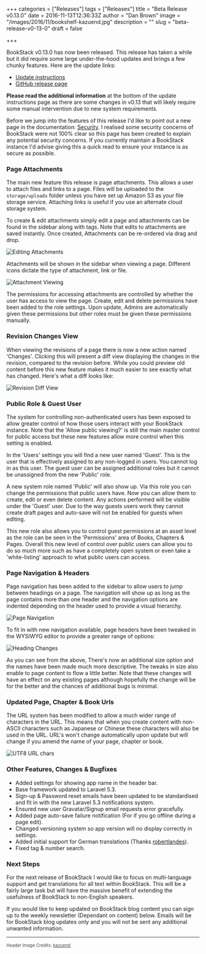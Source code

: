 +++
categories = ["Releases"]
tags = ["Releases"]
title = "Beta Release v0.13.0"
date = 2016-11-13T12:36:33Z
author = "Dan Brown"
image = "/images/2016/11/bookshelf-kazuend.jpg"
description = ""
slug = "beta-release-v0-13-0"
draft = false

+++

BookStack v0.13.0 has now been released. This release has taken a while but it did require some large under-the-hood updates and brings a few chunky features. Here are the update links:

* [Update instructions](https://www.bookstackapp.com/docs/admin/updates)
* [GitHub release page](https://github.com/ssddanbrown/BookStack/releases/tag/v0.13.0)

**Please read the additional information** at the bottom of the update instructions page as there are some changes in v0.13 that will likely require some manual intervention due to new system requirements.

Before we jump into the features of this release I'd like to point out a new page in the documentation: [Security](https://www.bookstackapp.com/docs/admin/security). I realised some security concerns of BookStack were not 100% clear so this page has been created to explain any potential security concerns. If you currently maintain a BookStack instance I'd advise giving this a quick read to ensure your instance is as secure as possible.

### Page Attachments

The main new feature this release is page attachments. This allows a user to attach files and links to a page. Files will be uploaded to the `storage/uploads` folder unless you have set up Amazon S3 as your file storage service. Attaching links is useful if you use an alternate cloud storage system.

To create & edit attachments simply edit a page and attachments can be found in the sidebar along with tags. Note that edits to attachments are saved instantly. Once created, Attachments can be re-ordered via drag and drop.

![Editing Attachments](/blog/images/2016/11/attachments-edit.png)

 Attachments will be shown in the sidebar when viewing a page. Different icons dictate the type of attachment, link or file.

![Attachment Viewing](/blog/images/2016/11/attachments-view.png)

The permissions for accessing attachments are controlled by whether the user has access to view the page. Create, edit and delete permissions have been added to the role settings. Upon update, Admins are automatically given these permissions but other roles must be given these permissions manually.

### Revision Changes View

When viewing the revisions of a page there is now a new action named 'Changes'. Clicking this will present a diff view displaying the changes in the revision, compared to the revision before. While you could preview old content before this new feature makes it much easier to see exactly what has changed. Here's what a diff looks like:


![Revision Diff View](/blog/images/2016/11/revision-diff-view.png)


### Public Role & Guest User

The system for controlling non-authenticated users has been exposed to allow greater control of how those users interact with your BookStack instance. Note that the 'Allow public viewing?' is still the main master control for public access but these new features allow more control when this setting is enabled.

In the 'Users' settings you will find a new user named 'Guest'. This is the user that is effectively assigned to any non-logged in users. You cannot log in as this user. The guest user can be assigned additional roles but it cannot be unassigned from the new 'Public' role.

A new system role named 'Public' will also show up. Via this role you can change the permissions that public users have. Now you can allow them to create, edit or even delete content. Any actions performed will be visible under the 'Guest' user. Due to the way guests users work they cannot create draft pages and auto-save will not be enabled for guests when editing.

This new role also allows you to control guest permissions at an asset level as the role can be seen in the 'Permissions' area of Books, Chapters & Pages. Overall this new level of control over public users can allow you to do so much more such as have a completely open system or even take a 'white-listing' approach to what public users can access.

### Page Navigation & Headers 

Page navigation has been added to the sidebar to allow users to jump between headings on a page. The navigation will show up as long as the page contains more than one header and the navigation options are indented depending on the header used to provide a visual hierarchy. 

![Page Navigation](/blog/images/2016/11/page-nav.png)

To fit in with new navigation available, page headers have been tweaked in the WYSIWYG editor to provide a greater range of options:

![Heading Changes](/blog/images/2016/11/heading-changes.png)

As you can see from the above, There's now an additional size option and the names have been made much more descriptive. The tweaks in size also enable to page content to flow a little better. Note that these changes will have an effect on any existing pages although hopefully the change will be for the better and the chances of additional bugs is minimal.

### Updated Page, Chapter & Book Urls

The URL system has been modified to allow a much wider range of characters in the URL. This means that when you create content with non-ASCII characters such as Japanese or Chinese these characters will also be used in the URL. URL's won't change automatically upon update but will change if you amend the name of your page, chapter or book.

![UTF8 URL chars](/blog/images/2016/11/utf8-url-chars.png)

### Other Features, Changes & Bugfixes

* Added settings for showing app name in the header bar.
* Base framework updated to Laravel 5.3.
* Sign-up & Password reset emails have been updated to be standardised and fit in with the new Laravel 5.3 notifications system. 
* Ensured new user Gravatar/Signup email requests error gracefully.
* Added page auto-save failure notification (For if you go offline during a page edit).
* Changed versioning system so app version will no display correctly in settings.
* Added initial support for German translations (Thanks [robertlandes](https://github.com/robertlandes)).
* Fixed tag & number search.

### Next Steps

For the next release of BookStack I would like to focus on multi-language support and get translations for all text within BookStack. This will be a fairly large task but will have the massive benefit of extending the usefulness of BookStack to non-English speakers.

If you would like to keep updated on BookStack blog content you can sign up to the weekly newsletter (Dependant on content) below. Emails will be for BookStack blog updates only and you will not be sent any additional unwanted information.

----

<span style="font-size: 0.8em;opacity:0.8;">Header Image Credits: <a href="https://unsplash.com/@kazuend" target="_blank">kazuend</a></span>
